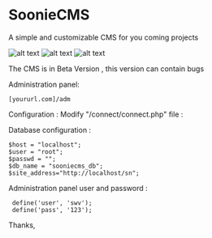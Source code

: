 # SoonieCMS
A simple and customizable CMS for you coming projects

![alt text](https://i.imgur.com/jS2whh8.jpg)
![alt text](https://i.imgur.com/i0gIjax.png)
![alt text](https://image.noelshack.com/fichiers/2017/44/4/1509654651-screenshot-4.png)

The CMS is in Beta Version , this version can contain bugs 

Administration panel:
         
	[yoururl.com]/adm

Configuration : 
Modify "/connect/connect.php" file :

Database configuration :

	$host = "localhost";
	$user = "root";
	$passwd = "";
	$db_name = "sooniecms_db";
	$site_address="http://localhost/sn";

Administration panel user and password :


     define('user', 'swv');
     define('pass', '123');


Thanks,
